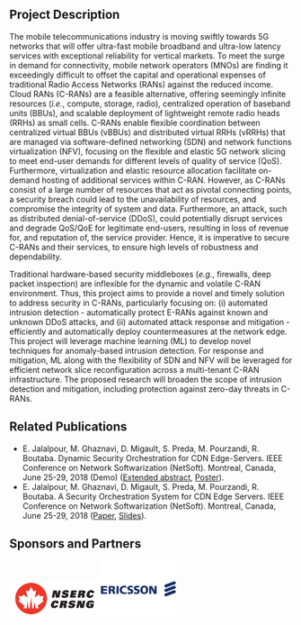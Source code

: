 ## Project Description
The mobile telecommunications industry is moving swiftly towards 5G networks that will offer ultra-fast mobile broadband and ultra-low latency services with exceptional reliability for vertical markets. To meet the surge in demand for connectivity, mobile network operators (MNOs) are finding it exceedingly difficult to offset the capital and operational expenses of traditional Radio Access Networks (RANs) against the reduced income. Cloud RANs (C-RANs) are a feasible alternative, offering seemingly infinite resources (_i.e._, compute, storage, radio), centralized operation of baseband units (BBUs), and scalable deployment of lightweight remote radio heads (RRHs) as small cells. C-RANs enable flexible coordination between centralized virtual BBUs (vBBUs) and distributed virtual RRHs (vRRHs) that are managed via software-defined networking (SDN) and network functions virtualization (NFV), focusing on the flexible and elastic 5G network slicing to meet end-user demands for different levels of quality of service (QoS). Furthermore, virtualization and elastic resource allocation facilitate on-demand hosting of additional services within C-RAN. However, as C-RANs consist of a large number of resources that act as pivotal connecting points, a security breach could lead to the unavailability of resources, and compromise the integrity of system and data. Furthermore, an attack, such as distributed denial-of-service (DDoS), could potentially disrupt services and degrade QoS/QoE for legitimate end-users, resulting in loss of revenue for, and reputation of, the service provider. Hence, it is imperative to secure C-RANs and their services, to ensure high levels of robustness and dependability.

Traditional hardware-based security middleboxes (_e.g._, firewalls, deep packet inspection) are inflexible for the dynamic and volatile C-RAN environment. Thus, this project aims to provide a novel and timely solution to address security in C-RANs, particularly focusing on: (i) automated intrusion detection - automatically protect E-RANs against known and unknown DDoS attacks, and (ii) automated attack response and mitigation - efficiently and automatically deploy countermeasures at the network edge. This project will leverage machine learning (ML) to develop novel techniques for anomaly-based intrusion detection. For response and mitigation, ML along with the flexibility of SDN and NFV will be leveraged for efficient network slice reconfiguration across a multi-tenant C-RAN infrastructure. The proposed research will broaden the scope of intrusion detection and mitigation, including protection against zero-day threats in C-RANs.

## Related Publications
-  E. Jalalpour, M. Ghaznavi, D. Migault, S. Preda, M. Pourzandi, R. Boutaba. Dynamic Security Orchestration for CDN Edge-Servers. IEEE Conference on Network Softwarization (NetSoft). Montreal, Canada, June 25-29, 2018 (Demo) ([Extended abstract](http://rboutaba.cs.uwaterloo.ca/Papers/Conferences/2018/JalalpourNETSOFT18Demo.pdf), [Poster](http://rboutaba.cs.uwaterloo.ca/Papers/Conferences/2018/JalalpourNETSOFT18Poster.pdf)).
-  E. Jalalpour, M. Ghaznavi, D. Migault, S. Preda, M. Pourzandi, R. Boutaba. A Security Orchestration System for CDN Edge Servers. IEEE Conference on Network Softwarization (NetSoft). Montreal, Canada, June 25-29, 2018 ([Paper](http://rboutaba.cs.uwaterloo.ca/Papers/Conferences/2018/JalalpourNETSOFT18.pdf), [Slides](http://rboutaba.cs.uwaterloo.ca/Papers/Conferences/2018/JalalpourNETSOFT18Slides.pdf)).

## Sponsors and Partners
<img src="assets/nserc_logo.png" alt="NSERC" width="32%"/><img src="assets/ericsson-logo.png" alt="Ericsson Canada" width="27%"/>
